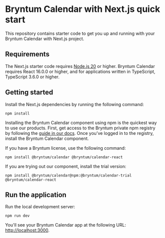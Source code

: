 # Bryntum Calendar with Next.js quick start

This repository contains starter code to get you up and running with your Bryntum Calendar with Next.js project.

## Requirements

The Next.js starter code requires [Node.js 20](https://nodejs.org/) or higher.
Bryntum Calendar requires React 16.0.0 or higher, and for applications written in TypeScript, TypeScript 3.6.0 or higher.

## Getting started

Install the Next.js dependencies by running the following command:

```shell
npm install
```

Installing the Bryntum Calendar component using npm is the quickest way to use our products. First, get access to the Bryntum private npm registry by following the [guide in our docs](https://bryntum.com/products/calendar/docs/guide/Calendar/npm-repository). Once you’ve logged in to the registry, install the Bryntum Calendar component.

If you have a Bryntum license, use the following command:

```shell
npm install @bryntum/calendar @bryntum/calendar-react
```

If you are trying out our component, install the trial version:

```shell
npm install @bryntum/calendar@npm:@bryntum/calendar-trial @bryntum/calendar-react
```

## Run the application

Run the local development server:

```shell
npm run dev
```

You'll see your Bryntum Calendar app at the following URL: [http://localhost:3000](http://localhost:3000/).
